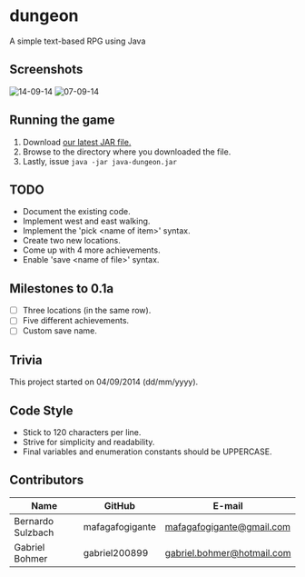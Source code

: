 dungeon
=======
A simple text-based RPG using Java

Screenshots
-----------
![14-09-14](https://github.com/mafagafogigante/dungeon/blob/master/screenshots/14-09-14.png)
![07-09-14](https://github.com/mafagafogigante/dungeon/blob/master/screenshots/07-09-14.png)

Running the game
----------------
1. Download [our latest JAR file.](https://github.com/mafagafogigante/dungeon/blob/master/dist/dungeon.jar?raw=true)
2. Browse to the directory where you downloaded the file.
3. Lastly, issue `java -jar java-dungeon.jar`

TODO
----
* Document the existing code.
* Implement west and east walking.
* Implement the 'pick \<name of item\>' syntax.
* Create two new locations.
* Come up with 4 more achievements.
* Enable 'save \<name of file\>' syntax.

Milestones to 0.1a
------------------
- [ ] Three locations (in the same row).
- [ ] Five different achievements.
- [ ] Custom save name.

Trivia
------
This project started on 04/09/2014 (dd/mm/yyyy).

Code Style
----------
* Stick to 120 characters per line.
* Strive for simplicity and readability.
* Final variables and enumeration constants should be UPPERCASE.

Contributors
------------
Name                     |GitHub                   |E-mail
-------------------------|-------------------------|-------------------------
Bernardo Sulzbach        |mafagafogigante          | mafagafogigante@gmail.com
Gabriel Bohmer           |gabriel200899            | gabriel.bohmer@hotmail.com
